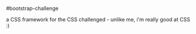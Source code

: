 #bootstrap-challenge

a CSS framework for the CSS challenged - unlike me, i'm really good at CSS :)
